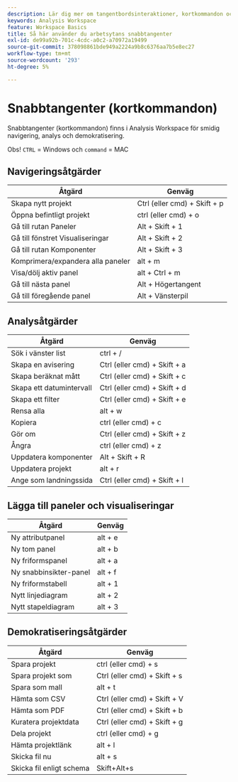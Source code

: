 ```yaml
---
description: Lär dig mer om tangentbordsinteraktioner, kortkommandon och peka-och-klicka-beteenden i Analysis Workspace.
keywords: Analysis Workspace
feature: Workspace Basics
title: Så här använder du arbetsytans snabbtangenter
exl-id: de99a92b-701c-4cdc-a0c2-a70972a19499
source-git-commit: 378098861bde949a2224a9b8c6376aa7b5e8ec27
workflow-type: tm+mt
source-wordcount: '293'
ht-degree: 5%

---
```


# Snabbtangenter (kortkommandon)

Snabbtangenter (kortkommandon) finns i Analysis Workspace för smidig navigering, analys och demokratisering.

Obs! `CTRL` = Windows och `command` = MAC

## Navigeringsåtgärder

| Åtgärd | Genväg |
|---|---|
| Skapa nytt projekt | Ctrl (eller cmd) + Skift + p |
| Öppna befintligt projekt | ctrl (eller cmd) + o |
| Gå till rutan Paneler | Alt + Skift + 1 |
| Gå till fönstret Visualiseringar | Alt + Skift + 2 |
| Gå till rutan Komponenter | Alt + Skift + 3 |
| Komprimera/expandera alla paneler | alt + m |
| Visa/dölj aktiv panel | alt + Ctrl + m |
| Gå till nästa panel | Alt + Högertangent |
| Gå till föregående panel | Alt + Vänsterpil |

## Analysåtgärder

| Åtgärd | Genväg |
|---|---|
| Sök i vänster list | ctrl + / |
| Skapa en avisering | Ctrl (eller cmd) + Skift + a |
| Skapa beräknat mått | Ctrl (eller cmd) + Skift + c |
| Skapa ett datumintervall | Ctrl (eller cmd) + Skift + d |
| Skapa ett filter | Ctrl (eller cmd) + Skift + e |
| Rensa alla | alt + w |
| Kopiera | ctrl (eller cmd) + c |
| Gör om | Ctrl (eller cmd) + Skift + z |
| Ångra | ctrl (eller cmd) + z |
| Uppdatera komponenter | Alt + Skift + R |
| Uppdatera projekt | alt + r |
| Ange som landningssida | Ctrl (eller cmd) + Skift + l |

## Lägga till paneler och visualiseringar

| Åtgärd | Genväg |
|---|---|
| Ny attributpanel | alt + e |
| Ny tom panel | alt + b |
| Ny friformspanel | alt + a |
| Ny snabbinsikter-panel | alt + f |
| Ny friformstabell | alt + 1 |
| Nytt linjediagram | alt + 2 |
| Nytt stapeldiagram | alt + 3 |

## Demokratiseringsåtgärder

| Åtgärd | Genväg |
|---|---|
| Spara projekt | ctrl (eller cmd) + s |
| Spara projekt som | Ctrl (eller cmd) + Skift + s |
| Spara som mall | alt + t |
| Hämta som CSV | Ctrl (eller cmd) + Skift + V |
| Hämta som PDF | Ctrl (eller cmd) + Skift + b |
| Kuratera projektdata | Ctrl (eller cmd) + Skift + g |
| Dela projekt | ctrl (eller cmd) + g |
| Hämta projektlänk | alt + l |
| Skicka fil nu | alt + s |
| Skicka fil enligt schema | Skift+Alt+s |
